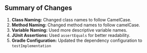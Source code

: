 ## Summary of Changes
1. **Class Naming:** Changed class names to follow CamelCase.
2. **Method Naming:** Changed method names to follow camelCase.
3. **Variable Naming:** Used more descriptive variable names.
4. **JUnit Assertions:** Used `assertEquals` for better readability.
5. **Gradle Configuration:** Updated the dependency configuration to `testImplementation`